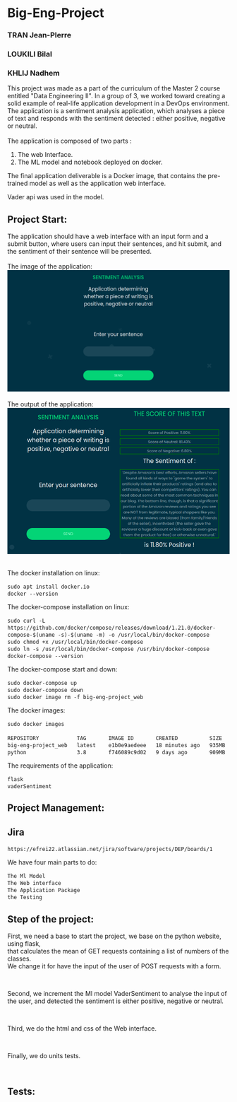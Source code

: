 # Big-Eng-Project
### TRAN Jean-PIerre
### LOUKILI Bilal
### KHLIJ Nadhem


This project was made as a part of the curriculum of the Master 2 course entitled "Data Engineering II".
In a group of 3, we worked toward creating a solid example of real-life application development in a DevOps environment.
The application is a sentiment analysis application, which analyses a piece of text and responds with the sentiment detected : either positive, negative or neutral.
<br/><br/>
The application is composed of two parts :
1. The web Interface.
2. The ML model and notebook deployed on docker.

The final application deliverable is a Docker image, that contains the pre-trained model as well as the application web interface.

Vader api was used in the model.
## Project Start:
The application should have a web interface with an input form and a submit button, where users can input their sentences, and hit submit, and the sentiment of their sentence will be presented.
<br/><br/>
The image of the application:
<img src="https://github.com/jeanpierre8/Big-Eng-Project/blob/main/index.PNG"/>
<br/><br/>
The output of the application:
<img src="https://github.com/jeanpierre8/Big-Eng-Project/blob/main/output.PNG"/>
<br/><br/>

The docker installation on linux:

    sudo apt install docker.io
    docker --version

The docker-compose installation on linux:

    sudo curl -L https://github.com/docker/compose/releases/download/1.21.0/docker-compose-$(uname -s)-$(uname -m) -o /usr/local/bin/docker-compose
    sudo chmod +x /usr/local/bin/docker-compose
    sudo ln -s /usr/local/bin/docker-compose /usr/bin/docker-compose
    docker-compose --version

The docker-compose start and down:

    sudo docker-compose up
    sudo docker-compose down
    sudo docker image rm -f big-eng-project_web

The docker images:

    sudo docker images

    REPOSITORY            TAG       IMAGE ID       CREATED          SIZE
    big-eng-project_web   latest    e1b0e9aedeee   18 minutes ago   935MB
    python                3.8       f746089c9d02   9 days ago       909MB

The requirements of the application:

    flask
    vaderSentiment


## Project Management:
## Jira
    https://efrei22.atlassian.net/jira/software/projects/DEP/boards/1

We have four main parts to do:

    The Ml Model
    The Web interface
    The Application Package
    the Testing

## Step of the project:

First, we need a base to start the project, we base on the python website, using flask, <br/>
that calculates the mean of GET requests containing a list of numbers of the classes.<br/>
We change it for have the input of the user of POST requests with a form.

<br/>

Second, we increment the Ml model VaderSentiment to analyse the input of the user, and detected the sentiment is either positive, negative or neutral.

<br/>

Third, we do the html and css of the Web interface.

<br/>

Finally, we do units tests.

<br/>

## Tests:
